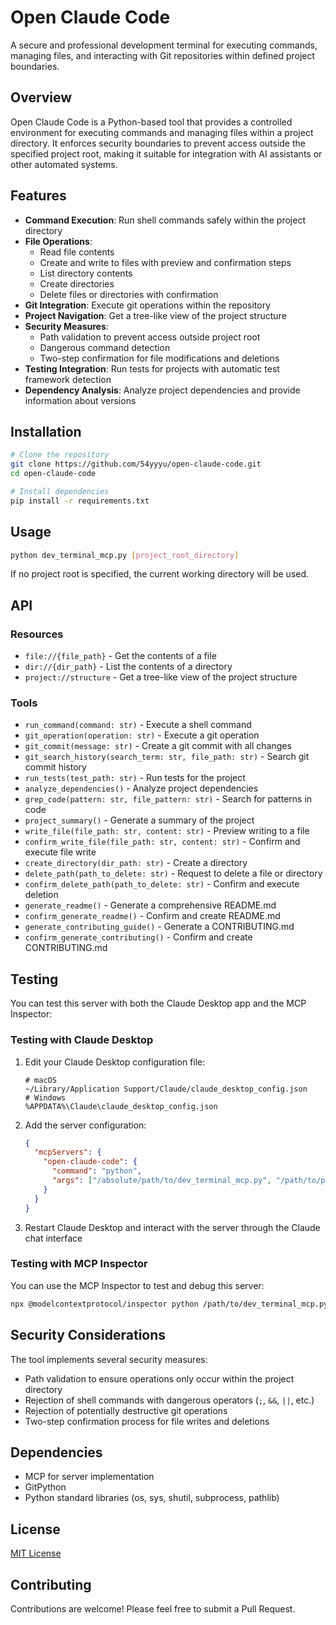 # Open Claude Code

A secure and professional development terminal for executing commands, managing files, and interacting with Git repositories within defined project boundaries.

## Overview

Open Claude Code is a Python-based tool that provides a controlled environment for executing commands and managing files within a project directory. It enforces security boundaries to prevent access outside the specified project root, making it suitable for integration with AI assistants or other automated systems.

## Features

- **Command Execution**: Run shell commands safely within the project directory
- **File Operations**:
  - Read file contents
  - Create and write to files with preview and confirmation steps
  - List directory contents
  - Create directories
  - Delete files or directories with confirmation
- **Git Integration**: Execute git operations within the repository
- **Project Navigation**: Get a tree-like view of the project structure
- **Security Measures**:
  - Path validation to prevent access outside project root
  - Dangerous command detection
  - Two-step confirmation for file modifications and deletions
- **Testing Integration**: Run tests for projects with automatic test framework detection
- **Dependency Analysis**: Analyze project dependencies and provide information about versions

## Installation

```bash
# Clone the repository
git clone https://github.com/54yyyu/open-claude-code.git
cd open-claude-code

# Install dependencies
pip install -r requirements.txt
```

## Usage

```bash
python dev_terminal_mcp.py [project_root_directory]
```

If no project root is specified, the current working directory will be used.

## API

### Resources

- `file://{file_path}` - Get the contents of a file
- `dir://{dir_path}` - List the contents of a directory
- `project://structure` - Get a tree-like view of the project structure

### Tools

- `run_command(command: str)` - Execute a shell command
- `git_operation(operation: str)` - Execute a git operation
- `git_commit(message: str)` - Create a git commit with all changes
- `git_search_history(search_term: str, file_path: str)` - Search git commit history
- `run_tests(test_path: str)` - Run tests for the project
- `analyze_dependencies()` - Analyze project dependencies
- `grep_code(pattern: str, file_pattern: str)` - Search for patterns in code
- `project_summary()` - Generate a summary of the project
- `write_file(file_path: str, content: str)` - Preview writing to a file
- `confirm_write_file(file_path: str, content: str)` - Confirm and execute file write
- `create_directory(dir_path: str)` - Create a directory
- `delete_path(path_to_delete: str)` - Request to delete a file or directory
- `confirm_delete_path(path_to_delete: str)` - Confirm and execute deletion
- `generate_readme()` - Generate a comprehensive README.md
- `confirm_generate_readme()` - Confirm and create README.md
- `generate_contributing_guide()` - Generate a CONTRIBUTING.md
- `confirm_generate_contributing()` - Confirm and create CONTRIBUTING.md

## Testing

You can test this server with both the Claude Desktop app and the MCP Inspector:

### Testing with Claude Desktop

1. Edit your Claude Desktop configuration file:
   ```
   # macOS
   ~/Library/Application Support/Claude/claude_desktop_config.json
   # Windows
   %APPDATA%\Claude\claude_desktop_config.json
   ```

2. Add the server configuration:
   ```json
   {
     "mcpServers": {
       "open-claude-code": {
         "command": "python",
         "args": ["/absolute/path/to/dev_terminal_mcp.py", "/path/to/project/directory"]
       }
     }
   }
   ```

3. Restart Claude Desktop and interact with the server through the Claude chat interface

### Testing with MCP Inspector

You can use the MCP Inspector to test and debug this server:

```bash
npx @modelcontextprotocol/inspector python /path/to/dev_terminal_mcp.py /path/to/project/directory
```

## Security Considerations

The tool implements several security measures:
- Path validation to ensure operations only occur within the project directory
- Rejection of shell commands with dangerous operators (`;`, `&&`, `||`, etc.)
- Rejection of potentially destructive git operations
- Two-step confirmation process for file writes and deletions

## Dependencies

- MCP for server implementation
- GitPython
- Python standard libraries (os, sys, shutil, subprocess, pathlib)

## License

[MIT License](LICENSE)

## Contributing

Contributions are welcome! Please feel free to submit a Pull Request.